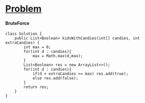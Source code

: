 # [Problem](https://leetcode.com/problems/kids-with-the-greatest-number-of-candies/)

#### BruteForce
````
class Solution {
    public List<Boolean> kidsWithCandies(int[] candies, int extraCandies) {
        int max = 0;
        for(int d : candies){
            max = Math.max(d,max);
        }
        List<Boolean> res = new ArrayList<>();
        for(int d : candies){
            if(d + extraCandies >= max) res.add(true);
            else res.add(false);
        }
        return res;
    }
}
````
